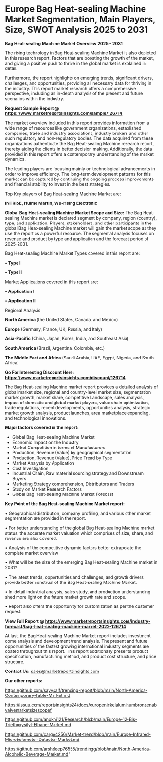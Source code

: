 # Europe Bag Heat-sealing Machine Market Segmentation, Main Players, Size, SWOT Analysis 2025 to 2031

<Strong> Bag Heat-sealing Machine Market Overview 2025 - 2031</strong>

The rising technology in Bag Heat-sealing Machine Market is also depicted in this research report. Factors that are boosting the growth of the market, and giving a positive push to thrive in the global market is explained in detail.

Furthermore, the report highlights on emerging trends, significant drivers, challenges, and opportunities, providing all necessary data for thriving in the industry. This report market research offers a comprehensive perspective, including an in-depth analysis of the present and future scenarios within the industry.

<strong>Request Sample Report @ <a href=https://www.marketreportsinsights.com/sample/126714>https://www.marketreportsinsights.com/sample/126714</a></strong>

The market overview included in this report provides information from a wide range of resources like government organizations, established companies, trade and industry associations, industry brokers and other such regulatory and non-regulatory bodies. The data acquired from these organizations authenticate the Bag Heat-sealing Machine research report, thereby aiding the clients in better decision making. Additionally, the data provided in this report offers a contemporary understanding of the market dynamics.

The leading players are focusing mainly on technological advancements in order to improve efficiency. The long-term development patterns for this market can be captured by continuing the ongoing process improvements and financial stability to invest in the best strategies.

Top Key players of Bag Heat-sealing Machine Market are:

<strong>INTRISE, Hulme Martin, Wu-Hsing Electronic</strong>

<strong><b>Global Bag Heat-sealing Machine Market Scope and Size:</b></strong>
The Bag Heat-sealing Machine market is declared segment by company, region (country), type, and application. Players, stakeholders, and other participants in the global Bag Heat-sealing Machine market will gain the market scope as they use the report as a powerful resource. The segmental analysis focuses on revenue and product by type and application and the forecast period of 2025-2031.

Bag Heat-sealing Machine Market Types covered in this report are:

<strong>• Type I

• Type II</strong>

Market Applications covered in this report are:

<strong>• Application I

• Application II</strong> 

Regional Analysis

<strong>North America</strong> (the United States, Canada, and Mexico)

<strong>Europe</strong> (Germany, France, UK, Russia, and Italy)

<strong>Asia-Pacific</strong> (China, Japan, Korea, India, and Southeast Asia)

<strong>South America</strong> (Brazil, Argentina, Colombia, etc.)

<strong>The Middle East and Africa</strong> (Saudi Arabia, UAE, Egypt, Nigeria, and South Africa)

<strong>Go For Interesting Discount Here: <a href=https://www.marketreportsinsights.com/discount/126714>https://www.marketreportsinsights.com/discount/126714</a></strong>

The Bag Heat-sealing Machine market report provides a detailed analysis of global market size, regional and country-level market size, segmentation market growth, market share, competitive Landscape, sales analysis, impact of domestic and global market players, value chain optimization, trade regulations, recent developments, opportunities analysis, strategic market growth analysis, product launches, area marketplace expanding, and technological innovations.

<strong><b>Major factors covered in the report:</b></strong>
<ul>
  <li>Global Bag Heat-sealing Machine Market </li>
  <li>Economic Impact on the Industry</li>
  <li>Market Competition in terms of Manufacturers</li>
  <li>Production, Revenue (Value) by geographical segmentation</li>
  <li>Production, Revenue (Value), Price Trend by Type</li>
  <li>Market Analysis by Application</li>
  <li>Cost Investigation</li>
  <li>Industrial Chain, Raw material sourcing strategy and Downstream Buyers</li>
  <li>Marketing Strategy comprehension, Distributors and Traders</li>
  <li>Study on Market Research Factors</li>
  <li>Global Bag Heat-sealing Machine Market Forecast</li>
</ul>

<strong><b>Key Point of the Bag Heat-sealing Machine Market report:</b></strong>

• Geographical distribution, company profiling, and various other market segmentation are provided in the report.

• For better understanding of the global Bag Heat-sealing Machine market status, the accurate market valuation which comprises of size, share, and revenue are also covered.

• Analysis of the competitive dynamic factors better extrapolate the complete market overview

• What will be the size of the emerging Bag Heat-sealing Machine market in 2031?

• The latest trends, opportunities and challenges, and growth drivers provide better construal of the Bag Heat-sealing Machine Market.

• In-detail industrial analysis, sales study, and production understanding shed more light on the future market growth rate and scope.

• Report also offers the opportunity for customization as per the customer request.

<strong><b>View Full Report @ <a href=https://www.marketreportsinsights.com/industry-forecast/bag-heat-sealing-machine-market-2022-126714>https://www.marketreportsinsights.com/industry-forecast/bag-heat-sealing-machine-market-2022-126714</a></b></strong>


At last, the Bag Heat-sealing Machine Market report includes investment come analysis and development trend analysis. The present and future opportunities of the fastest growing international industry segments are coated throughout this report. This report additionally presents product specification, manufacturing method, and product cost structure, and price structure.

<strong>Contact Us:</strong>
sales@marketreportsinsights.com

<strong>Our other reports:</strong>

<a href=https://github.com/sayysaif/trending-report/blob/main/North-America-Contemporary-Table-Market.md>https://github.com/sayysaif/trending-report/blob/main/North-America-Contemporary-Table-Market.md</a>

<a href=https://issuu.com/reportsinsights24/docs/europenickelaluminumbronzenabvalvemarketsizescopef>https://issuu.com/reportsinsights24/docs/europenickelaluminumbronzenabvalvemarketsizescopef</a>

<a href=https://github.com/anokhi121/Research/blob/main/Europe-12-Bis-Triethoxysilyl-Ethane-Market.md>https://github.com/anokhi121/Research/blob/main/Europe-12-Bis-Triethoxysilyl-Ethane-Market.md</a>

<a href=https://github.com/cargo4256/Market-trend/blob/main/Europe-Infrared-Microbolometer-Detector-Market.md>https://github.com/cargo4256/Market-trend/blob/main/Europe-Infrared-Microbolometer-Detector-Market.md</a>

<a href=https://github.com/arshdeep76555/trendingg/blob/main/North-America-Alcoholic-Beverage-Market.md>https://github.com/arshdeep76555/trendingg/blob/main/North-America-Alcoholic-Beverage-Market.md</a>"
